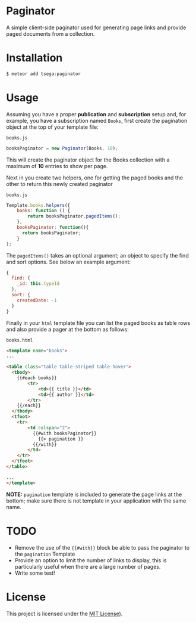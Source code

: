 # Paginator

A simple client-side paginator used for generating page links and provide paged documents from a collection.

# Installation

```sh
$ meteor add tsega:paginator
```

# Usage

Assuming you have a proper **publication** and **subscription** setup and, for example, you have a subscription named
`Books`, first create the pagination object at the top of your template file:

`books.js`
```js
booksPaginator = new Paginator(Books, 10);
```
This will create the paginator object for the Books collection with a maximum of **10** entries to show per page.

Next in you create two helpers, one for getting the paged books and the other to return this newly created paginator

`books.js`
```js
Template.books.helpers({
    books: function () {
        return booksPaginator.pagedItems();
    },
    booksPaginator: function(){
      return booksPaginator;
    }
);
```
The `pagedItems()` takes an optional argument; an object to specify the find and sort options.
See below an example argument:

```js
{
  find: {
    _id: this.typeId
  },
  sort: {
    createdDate: -1
  }
}
```

Finally in your `html` template file you can list the paged books as table rows and
also provide a pager at the bottom as follows:

`books.html`
```html
<template name="books">
...

<table class="table table-striped table-hover">
  <tbody>
    {{#each books}}
        <tr>
            <td>{{ title }}</td>
            <td>{{ author }}</td>
        </tr>
    {{/each}}
  </tbody>
  <tfoot>
    <tr>
        <td colspan="2">
          {{#with booksPaginator}}
            {{> pagination }}
          {{/with}}
        </td>
    </tr>
  </tfoot>
</table>

...
</template>
```

**NOTE:** `pagination` template is included to generate the page links at the bottom;
make sure there is not template in your application with the same name.

# TODO
  - Remove the use of the `{{#with}}` block be able to pass the paginator to the `pagination` Template
  - Provide an option to limit the number of links to display, this is particularly
  useful when there are a large number of pages.
  - Write some test!

# License
This project is licensed under the [MIT License)](license.md).
